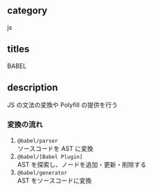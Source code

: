 ## category

js

## titles

BABEL

## description

JS の文法の変換や Polyfill の提供を行う

### 変換の流れ

1. `@babel/parser`  
   ソースコードを AST に変換
1. `@babel/[Babel Plugin]`  
   AST を探索し、ノードを追加・更新・削除する
1. `@babel/generator`  
   AST をソースコードに変換
